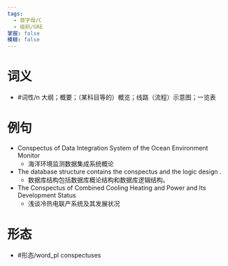 ```yaml
---
tags:
  - 首字母/C
  - 级别/GRE
掌握: false
模糊: false
---
```

# 词义
- #词性/n  大纲；概要；（某科目等的）概览；线路（流程）示意图；一览表
# 例句
- Conspectus of Data Integration System of the Ocean Environment Monitor
	- 海洋环境监测数据集成系统概论
- The database structure contains the conspectus and the logic design .
	- 数据库结构包括数据库概论结构和数据库逻辑结构。
- The Conspectus of Combined Cooling Heating and Power and Its Development Status
	- 浅谈冷热电联产系统及其发展状况
# 形态
- #形态/word_pl conspectuses
